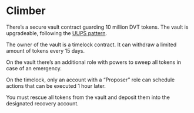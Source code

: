 # Climber

There’s a secure vault contract guarding 10 million DVT tokens. The vault is upgradeable, following the [UUPS pattern](https://eips.ethereum.org/EIPS/eip-1822).

The owner of the vault is a timelock contract. It can withdraw a limited amount of tokens every 15 days.

On the vault there’s an additional role with powers to sweep all tokens in case of an emergency.

On the timelock, only an account with a “Proposer” role can schedule actions that can be executed 1 hour later.

You must rescue all tokens from the vault and deposit them into the designated recovery account.
